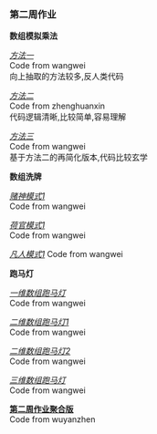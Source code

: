 ### 第二周作业  

**数组模拟乘法**  

[*方法一*](./wangwei/Multiply.java)  
Code from wangwei  
向上抽取的方法较多,反人类代码  

[*方法二* ](./zhenghuanxin/BigNum.java)  
Code from zhenghuanxin  
代码逻辑清晰,比较简单,容易理解  

[*方法三* ](./wangwei/Multiply2.java)  
Code from wangwei  
基于方法二的再简化版本,代码比较玄学  

**数组洗牌**    

[*赌神模式1*](./wangwei/PlayingCard/Gambler.java)  
Code from wangwei  

[*荷官模式1*](./wangwei/PlayingCard/Croupier.java)  
Code from wangwei  

[*凡人模式1*](./wangwei/PlayingCard/Ordinary.java)
Code from wangwei  

**跑马灯**  

[*一维数组跑马灯*](./wangwei/marquee/OneDimensional.java)  
Code from wangwei  

[*二维数组跑马灯1*](./wangwei/marquee/TwoDimensional.java)  
Code from wangwei  

[*二维数组跑马灯2*](./wangwei/marquee/TwoDimensional2.java)  
Code from wangwei  

[*三维数组跑马灯*](./wangwei/marquee/ThreeDimensional.java)  
Code from wangwei  

[**第二周作业聚合版**](./wuyanzhen/Week2.java)  
Code from wuyanzhen   

